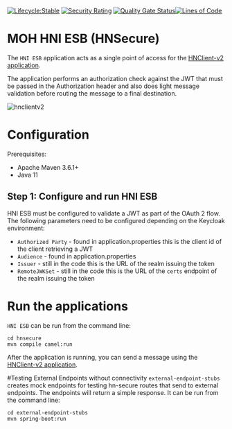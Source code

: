[![Lifecycle:Stable](https://img.shields.io/badge/Lifecycle-Stable-97ca00)](<Redirect-URL>)
[![Security Rating](https://sonarcloud.io/api/project_badges/measure?project=bcgov_moh-hni-esb&metric=security_rating)](https://sonarcloud.io/summary/new_code?id=bcgov_moh-hni-esb)
[![Quality Gate Status](https://sonarcloud.io/api/project_badges/measure?project=bcgov_moh-hni-esb&metric=alert_status)](https://sonarcloud.io/dashboard?id=bcgov_moh-hni-esb)[![Lines of Code](https://sonarcloud.io/api/project_badges/measure?project=bcgov_moh-hni-esb&metric=ncloc)](https://sonarcloud.io/dashboard?id=bcgov_moh-hni-esb)

# MOH HNI ESB (HNSecure)

The `HNI ESB` application acts as a single point of access for the [HNClient-v2 application](https://github.com/bcgov/moh-hnclient-v2). 

The application performs an authorization check against the JWT that must be passed in the Authorization header and also does light message validation before routing the message to a final destination. 

 ![hnclientv2](https://user-images.githubusercontent.com/1767127/88949525-36f92f80-d248-11ea-9de7-1479222f1cfd.png)

# Configuration

Prerequisites:
- Apache Maven 3.6.1+
- Java 11

## Step 1: Configure and run HNI ESB

HNI ESB must be configured to validate a JWT as part of the OAuth 2 flow. The following parameters need to be configured depending on the Keycloak environment:
- `Authorized Party` - found in application.properties this is the client id of the client retrieving a JWT
- `Audience` - found in application.properties
- `Issuer` - still in the code this is the URL of the realm issuing the token
- `RemoteJWKSet` - still in the code this is the URL of the `certs` endpoint of the realm issuing the token

# Run the applications
`HNI ESB` can be run from the command line:

```
cd hnsecure
mvn compile camel:run
```

After the application is running, you can send a message using the [HNClient-v2 application](https://github.com/bcgov/moh-hnclient-v2).

#Testing External Endpoints without connectivity
`external-endpoint-stubs` creates mock endpoints for testing hn-secure routes that send to external endpoints. The endpoints will return a simple response.
It can be run from the command line:

```
cd external-endpoint-stubs
mvn spring-boot:run
